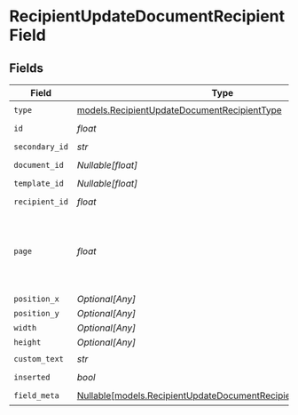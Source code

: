 # RecipientUpdateDocumentRecipientField


## Fields

| Field                                                                                                                          | Type                                                                                                                           | Required                                                                                                                       | Description                                                                                                                    |
| ------------------------------------------------------------------------------------------------------------------------------ | ------------------------------------------------------------------------------------------------------------------------------ | ------------------------------------------------------------------------------------------------------------------------------ | ------------------------------------------------------------------------------------------------------------------------------ |
| `type`                                                                                                                         | [models.RecipientUpdateDocumentRecipientType](../models/recipientupdatedocumentrecipienttype.md)                               | :heavy_check_mark:                                                                                                             | N/A                                                                                                                            |
| `id`                                                                                                                           | *float*                                                                                                                        | :heavy_check_mark:                                                                                                             | N/A                                                                                                                            |
| `secondary_id`                                                                                                                 | *str*                                                                                                                          | :heavy_check_mark:                                                                                                             | N/A                                                                                                                            |
| `document_id`                                                                                                                  | *Nullable[float]*                                                                                                              | :heavy_check_mark:                                                                                                             | N/A                                                                                                                            |
| `template_id`                                                                                                                  | *Nullable[float]*                                                                                                              | :heavy_check_mark:                                                                                                             | N/A                                                                                                                            |
| `recipient_id`                                                                                                                 | *float*                                                                                                                        | :heavy_check_mark:                                                                                                             | N/A                                                                                                                            |
| `page`                                                                                                                         | *float*                                                                                                                        | :heavy_check_mark:                                                                                                             | The page number of the field on the document. Starts from 1.                                                                   |
| `position_x`                                                                                                                   | *Optional[Any]*                                                                                                                | :heavy_minus_sign:                                                                                                             | N/A                                                                                                                            |
| `position_y`                                                                                                                   | *Optional[Any]*                                                                                                                | :heavy_minus_sign:                                                                                                             | N/A                                                                                                                            |
| `width`                                                                                                                        | *Optional[Any]*                                                                                                                | :heavy_minus_sign:                                                                                                             | N/A                                                                                                                            |
| `height`                                                                                                                       | *Optional[Any]*                                                                                                                | :heavy_minus_sign:                                                                                                             | N/A                                                                                                                            |
| `custom_text`                                                                                                                  | *str*                                                                                                                          | :heavy_check_mark:                                                                                                             | N/A                                                                                                                            |
| `inserted`                                                                                                                     | *bool*                                                                                                                         | :heavy_check_mark:                                                                                                             | N/A                                                                                                                            |
| `field_meta`                                                                                                                   | [Nullable[models.RecipientUpdateDocumentRecipientFieldMetaUnion]](../models/recipientupdatedocumentrecipientfieldmetaunion.md) | :heavy_check_mark:                                                                                                             | N/A                                                                                                                            |